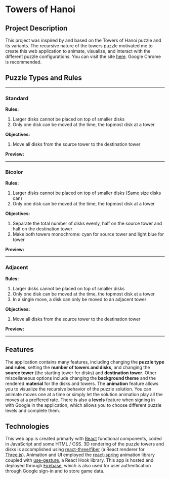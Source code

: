 # Towers of Hanoi

## Project Description
This project was inspired by and based on the Towers of Hanoi puzzle and its variants. The recursive nature of the towers puzzle motivated me to create this web application to animate, visualize, and interact with the different puzzle configurations. You can visit the site [here](https://towers-of-hanoi-4d72b.web.app/). Google Chrome is recommended. 

## Puzzle Types and Rules
---
### Standard
**Rules:**
1. Larger disks cannot be placed on top of smaller disks
2. Only one disk can be moved at the time, the topmost disk at a tower

**Objectives:**
1. Move all disks from the source tower to the destination tower

**Preview:**

---
### Bicolor
**Rules:**
1. Larger disks cannot be placed on top of smaller disks (Same size disks can)
2. Only one disk can be moved at the time, the topmost disk at a tower 

**Objectives:**
1. Separate the total number of disks evenly, half on the source tower and half on the destination tower
2. Make both towers monochrome: cyan for source tower and light blue for tower

**Preview:**

---
### Adjacent
**Rules:**
1. Larger disks cannot be placed on top of smaller disks
2. Only one disk can be moved at the time, the topmost disk at a tower
3. In a single move, a disk can only be moved to an adjacent tower

**Objectives:**
1. Move all disks from the source tower to the destination tower

**Preview:**

---
## Features
The application contains many features, including changing the **puzzle type and rules**, setting the **number of towers and disks**, and changing the **source tower** (the starting tower for disks) and **destination tower**. Other miscellaneous options include changing the **background theme** and the rendered **material** for the disks and towers. The **animation** feature allows you to visualize the recursive behavior of the puzzle solution. You can animate moves one at a time or simply let the solution animation play all the moves at a preffered rate. There is also a **levels** feature when signing in with Google in the application, which allows you to choose different puzzle levels and complete them. 

## Technologies
This web app is created primarly with [React](https://reactjs.org/) functional components, coded in JavaScript and some HTML / CSS. 3D rendering of the puzzle towers and disks is accomplished using [react-three/fiber](https://docs.pmnd.rs/react-three-fiber/getting-started/introduction) (a React renderer for [Three.js](https://threejs.org/)). Animation and UI employed the [react-spring](https://react-spring.dev/) animation library coupled with [use-gesture](https://use-gesture.netlify.app/), a React Hook library. This app is hosted and deployed through [Firebase](https://firebase.google.com/), which is also used for user authentication through Google sign-in and to store game data.
